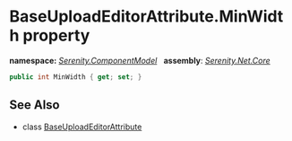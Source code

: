 # BaseUploadEditorAttribute.MinWidth property
**namespace:** *[Serenity.ComponentModel](../../README.md#serenity.componentmodel-namespace)*   **assembly**: *[Serenity.Net.Core](../../README.md)*

```csharp
public int MinWidth { get; set; }
```

## See Also

* class [BaseUploadEditorAttribute](../BaseUploadEditorAttribute.md)